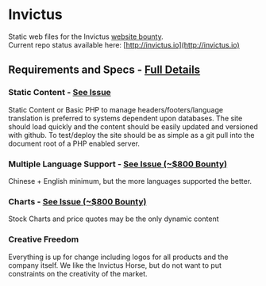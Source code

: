 Invictus
========

Static web files for the Invictus [website bounty](https://bitsharestalk.org/index.php?topic=1742.0). <br/>
Current repo status available here: [http://invictus.io](http://invictus.io)


## Requirements and Specs - [Full Details](https://bitsharestalk.org/index.php?topic=1742.0)

### Static Content - [See Issue](https://github.com/super3/Invictus/issues/1)
 Static Content or Basic PHP to manage headers/footers/language translation is preferred to systems dependent upon databases.  The site should load quickly and the content should be easily updated and versioned with github.  To test/deploy the site should be as simple as a git pull into the document root of a PHP enabled server.

### Multiple Language Support - [See Issue (~$800 Bounty)](https://github.com/super3/Invictus/issues/2)
Chinese + English minimum, but the more languages supported the better.

### Charts - [See Issue (~$800 Bounty)](https://github.com/super3/Invictus/issues/3)
Stock Charts and price quotes may be the only dynamic content

### Creative Freedom
Everything is up for change including logos for all products and the company itself.  We like the Invictus Horse, but do not want to put constraints on the creativity of the market.